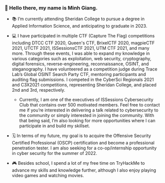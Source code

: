 ### 👋 Hello there, my name is Minh Giang.

- 📚 I’m currently attending Sheridan College to pursue a degree in 
Applied Information Science, and anticipating to graduate in 2023.

- 💻 I have participated in multiple CTF (Capture The Flag) competitions including 
DTCC CTF 2020, Queen's CTF, BrixelCTF 2020, magpieCTF 2021, UTCTF 2021, 
ISSessionsCTF 2021, UTM CTF 2021, and many more. 
Through these events, I was able to expand my knowledge in various categories such as exploitation,
web security, cryptography, digital forensics, reverse-engineering, reconnaissance, OSINT, and steganography. 
I have volunteered as a competition judge during Trace Lab’s Global OSINT Search Party CTF, mentoring participants 
and auditing flag submissions. I competed in the CyberSci Regionals 2021 and C3X2021 competitions, representing Sheridan College, 
and placed 2nd and 3rd, respectively.

  - Currently, I am one of the executives of ISSessions Cybersecurity Club that contains over 500 motivated members. 
Feel free to contact me if you’re interested in delivering a talk related to cybersecurity to the community or simply 
interested in joining the community. With that being said, I’m also looking for more opportunities where I can participate 
in and build my skillset.

- 🗓 In terms of my future, my goal is to acquire the Offensive Security Certified Professional (OSCP) certification 
and become a professional penetration tester. I am also seeking for a co-op/internship opportunity in cyber security 
for the summer of 2022.

- 🎮 Besides school, I spend a lot of my free time on TryHackMe to advance my skills and knowledge further, although 
I also enjoy playing video games and watching movies.

<!---
giangm/giangm is a ✨ special ✨ repository because its `README.md` (this file) appears on your GitHub profile.
You can click the Preview link to take a look at your changes.
--->
